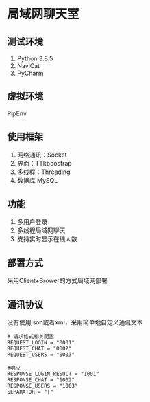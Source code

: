 # 局域网聊天室

## 测试环境
1. Python 3.8.5
2. NaviCat
3. PyCharm

## 虚拟环境
PipEnv

## 使用框架
1. 网络通讯：Socket
2. 界面：TTkboostrap
3. 多线程：Threading
4. 数据库 MySQL

## 功能
1. 多用户登录
2. 多线程局域网聊天
3. 支持实时显示在线人数


## 部署方式
采用Client+Brower的方式局域网部署

## 通讯协议
没有使用json或者xml，采用简单地自定义通讯文本
```
# 请求格式相关配置
REQUEST_LOGIN = "0001"
REQUEST_CHAT = "0002"
REQUEST_USERS = "0003"

#响应
RESPONSE_LOGIN_RESULT = "1001"
RESPONSE_CHAT = "1002"
RESPONSE_USERS = "1003"
SEPARATOR = "|"
```




